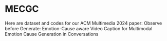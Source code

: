 # MECGC
Here are dataset and codes for our ACM Multimedia 2024 paper: Observe before Generate: Emotion-Cause aware Video Caption for Multimodal Emotion Cause Generation in Conversations

